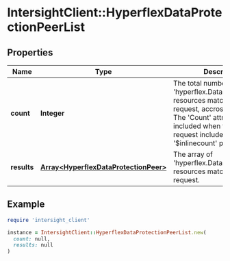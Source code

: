 # IntersightClient::HyperflexDataProtectionPeerList

## Properties

| Name | Type | Description | Notes |
| ---- | ---- | ----------- | ----- |
| **count** | **Integer** | The total number of &#39;hyperflex.DataProtectionPeer&#39; resources matching the request, accross all pages. The &#39;Count&#39; attribute is included when the HTTP GET request includes the &#39;$inlinecount&#39; parameter. | [optional] |
| **results** | [**Array&lt;HyperflexDataProtectionPeer&gt;**](HyperflexDataProtectionPeer.md) | The array of &#39;hyperflex.DataProtectionPeer&#39; resources matching the request. | [optional] |

## Example

```ruby
require 'intersight_client'

instance = IntersightClient::HyperflexDataProtectionPeerList.new(
  count: null,
  results: null
)
```

